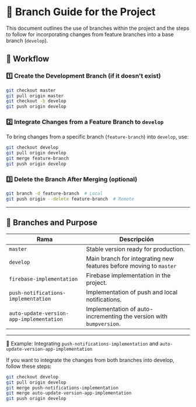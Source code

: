 # 🚀 Branch Guide for the Project

This document outlines the use of branches within the project and the steps to follow for incorporating changes from feature branches into a base branch (`develop`).

## 📌 Workflow

### 1️⃣ Create the Development Branch (if it doesn't exist)
```sh
git checkout master
git pull origin master
git checkout -b develop
git push origin develop
```

### 2️⃣ Integrate Changes from a Feature Branch to `develop`
To bring changes from a specific branch (`feature-branch`) into `develop`, use:
```sh
git checkout develop
git pull origin develop
git merge feature-branch
git push origin develop
```

### 3️⃣ Delete the Branch After Merging (optional)

```sh
git branch -d feature-branch  # Local
git push origin --delete feature-branch  # Remote
```

---

## 🌿 Branches and Purpose

| Rama                                     | Descripción                                                         |
|------------------------------------------|---------------------------------------------------------------------|
| `master`                                 | Stable version ready for production.                                |
| `develop`                                | Main branch for integrating new features before moving to `master`  |
| `firebase-implementation`                | Firebase implementation in the project.                             |
| `push-notifications-implementation`      | Implementation of push and local notifications.                     |
| `auto-update-version-app-implementation` | Implementation of auto-incrementing the version with `bumpversion`. |

---

🚀 Example: Integrating `push-notifications-implementation` and `auto-update-version-app-implementation`

If you want to integrate the changes from both branches into develop, follow these steps:

```sh
git checkout develop
git pull origin develop
git merge push-notifications-implementation
git merge auto-update-version-app-implementation
git push origin develop
```